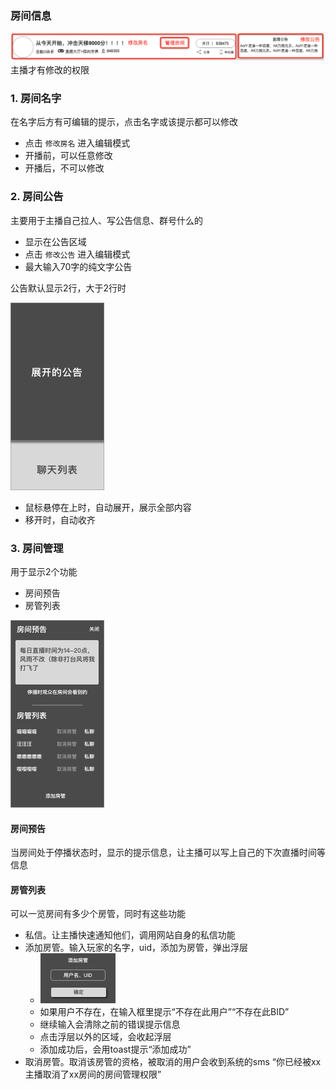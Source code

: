 ### 房间信息
![房间信息](img/roominfo.png)
主播才有修改的权限


### 1. 房间名字
在名字后方有可编辑的提示，点击名字或该提示都可以修改

* 点击 `修改房名` 进入编辑模式
* 开播前，可以任意修改
* 开播后，不可以修改


### 2. 房间公告
主要用于主播自己拉人、写公告信息、群号什么的

* 显示在公告区域
* 点击 `修改公告` 进入编辑模式
* 最大输入70字的纯文字公告

公告默认显示2行，大于2行时

![展开的公告](img/notice.png)

* 鼠标悬停在上时，自动展开，展示全部内容
* 移开时，自动收齐


### 3. 房间管理
用于显示2个功能

* 房间预告
* 房管列表

![房间管理](img/roomadmin.png)

#### 房间预告
当房间处于停播状态时，显示的提示信息，让主播可以写上自己的下次直播时间等信息

#### 房管列表
可以一览房间有多少个房管，同时有这些功能

* 私信。让主播快速通知他们，调用网站自身的私信功能
* 添加房管。输入玩家的名字，uid，添加为房管，弹出浮层
	* ![](img/addadmin.png)
	* 如果用户不存在，在输入框里提示“不存在此用户”“不存在此BID”
	* 继续输入会清除之前的错误提示信息
	* 点击浮层以外的区域，会收起浮层
	* 添加成功后，会用toast提示“添加成功”
* 取消房管。取消该房管的资格，被取消的用户会收到系统的sms “你已经被xx主播取消了xx房间的房间管理权限”